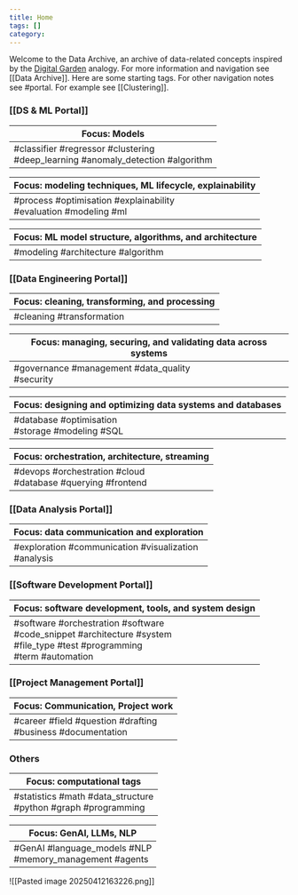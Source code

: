 ```yaml
---
title: Home
tags: []
category:
---
```

Welcome to the Data Archive, an archive of data-related concepts inspired by the [Digital Garden](https://jzhao.xyz/posts/networked-thought/) analogy. For more information and navigation see [[Data Archive]]. Here are some starting tags. For other navigation notes see #portal. For example see [[Clustering]].
### [[DS & ML Portal]]

| Focus: Models                                                                       |
| ----------------------------------------------------------------------------------- |
| #classifier #regressor #clustering<br>#deep_learning #anomaly_detection #algorithm  |

| Focus: modeling techniques, ML lifecycle, explainability             |
| -------------------------------------------------------------------- |
| #process #optimisation #explainability<br>#evaluation #modeling #ml  |

| Focus: ML model structure, algorithms, and architecture |
| ------------------------------------------------------- |
| #modeling #architecture #algorithm <br>                 |
### [[Data Engineering Portal]]

| Focus: cleaning, transforming, and processing |
| --------------------------------------------- |
| #cleaning #transformation                     |

| Focus: managing, securing, and validating data across systems |
| ------------------------------------------------------------- |
| #governance #management #data_quality<br>#security            |

| Focus: designing and optimizing data systems and databases |
| ---------------------------------------------------------- |
| #database #optimisation <br>#storage #modeling #SQL        |

| Focus: orchestration, architecture, streaming                  |
| -------------------------------------------------------------- |
| #devops #orchestration #cloud<br>#database #querying #frontend |

### [[Data Analysis Portal]]

| Focus: data communication and exploration                                      |
| ------------------------------------------------------------------------------ |
| #exploration #communication #visualization<br>#analysis |
### [[Software Development Portal]]

| Focus: software development, tools, and system design                                                                               |
| ----------------------------------------------------------------------------------------------------------------------------------- |
| #software #orchestration #software<br> #code_snippet #architecture #system<br> #file_type #test #programming<br> #term #automation  |
### [[Project Management Portal]]

| Focus: Communication, Project work                        |
| --------------------------------------------------------- |
| #career #field #question #drafting <br>#business #documentation  |
### Others

| Focus: computational tags                                         |
| ----------------------------------------------------------------- |
| #statistics #math #data_structure<br>#python #graph #programming |

| Focus: GenAI, LLMs, NLP                                     |
| ----------------------------------------------------------- |
| #GenAI #language_models #NLP<br>#memory_management #agents  |

![[Pasted image 20250412163226.png]]